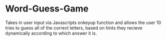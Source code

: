 # Word-Guess-Game

Takes in user input via Javascripts onkeyup function and allows the user 10 tries to guess all of the correct letters, based on hints they recieve dynamically according to which answer it is. 
